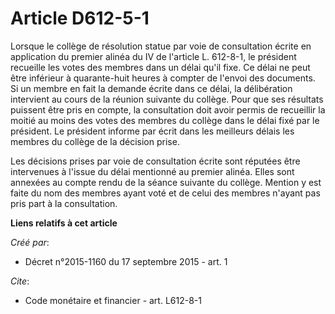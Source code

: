 # Article D612-5-1

Lorsque le collège de résolution statue par voie de consultation écrite en application du premier alinéa du IV de l'article
L. 612-8-1, le président recueille les votes des membres dans un délai qu'il fixe. Ce délai ne peut être inférieur à
quarante-huit heures à compter de l'envoi des documents. Si un membre en fait la demande écrite dans ce délai, la
délibération intervient au cours de la réunion suivante du collège. Pour que ses résultats puissent être pris en compte, la
consultation doit avoir permis de recueillir la moitié au moins des votes des membres du collège dans le délai fixé par le
président. Le président informe par écrit dans les meilleurs délais les membres du collège de la décision prise.

Les décisions prises par voie de consultation écrite sont réputées être intervenues à l'issue du délai mentionné au premier
alinéa. Elles sont annexées au compte rendu de la séance suivante du collège. Mention y est faite du nom des membres ayant
voté et de celui des membres n'ayant pas pris part à la consultation.

**Liens relatifs à cet article**

_Créé par_:

  - Décret n°2015-1160 du 17 septembre 2015 - art. 1

_Cite_:

  - Code monétaire et financier - art. L612-8-1
